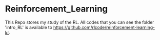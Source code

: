 # Reinforcement_Learning
This Repo stores my study of the RL.
All codes that you can see the folder 'intro_RL' is available to https://github.com/rlcode/reinforcement-learning-kr.
